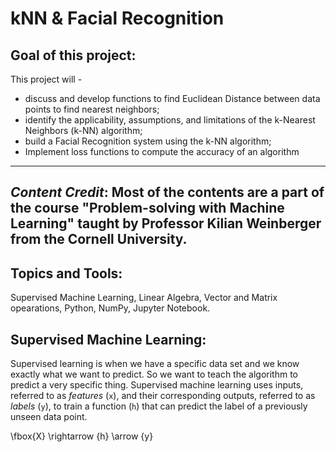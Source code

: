 # kNN & Facial Recognition

## Goal of this project:

This project will - 
  - discuss and develop functions to find Euclidean Distance between data points to find nearest neighbors; 
  - identify the applicability, assumptions, and limitations of the k-Nearest Neighbors (k-NN) algorithm;
  - build a Facial Recognition system using the k-NN algorithm;
  - Implement loss functions to compute the accuracy of an algorithm

---
**_Content Credit_**: Most of the contents are a part of the course "Problem-solving with Machine Learning" taught by Professor Kilian Weinberger from the Cornell University.
---

## Topics and Tools:

Supervised Machine Learning, Linear Algebra, Vector and Matrix opearations, Python, NumPy, Jupyter Notebook.

## Supervised Machine Learning:

Supervised learning is when we have a specific data set and we know exactly what we want to predict. So we want to teach the algorithm to predict a very specific thing.
Supervised machine learning uses inputs, referred to as *features* (`x`), and their corresponding outputs, referred to as *labels* (`y`), to train a function (`h`)
that can predict the label of a previously unseen data point.

\fbox{X} \rightarrow {h} \arrow {y}
